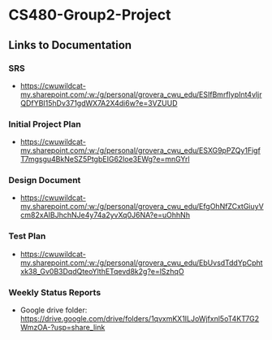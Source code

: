 # CS480-Group2-Project
## Links to Documentation

### SRS
 - https://cwuwildcat-my.sharepoint.com/:w:/g/personal/grovera_cwu_edu/ESIfBmrflypInt4vljrQDfYBI15hDv371gdWX7A2X4di6w?e=3VZUUD
 
### Initial Project Plan
 - https://cwuwildcat-my.sharepoint.com/:w:/g/personal/grovera_cwu_edu/ESXG9pPZQy1FigfT7mgsgu4BkNeSZ5PtgbEIG62loe3EWg?e=mnGYrl

### Design Document
 - https://cwuwildcat-my.sharepoint.com/:w:/g/personal/grovera_cwu_edu/EfgOhNfZCxtGiuyVcm82xAIBJhchNJe4y74a2yvXq0J6NA?e=uOhhNh
 
### Test Plan
 - https://cwuwildcat-my.sharepoint.com/:w:/g/personal/grovera_cwu_edu/EbUvsdTddYpCphtxk38_Gv0B3DqdQteoYlthETqevd8k2g?e=lSzhqO

### Weekly Status Reports
 - Google drive folder: https://drive.google.com/drive/folders/1qvxmKX1ILJoWjfxnl5oT4KT7G2WmzOA-?usp=share_link
